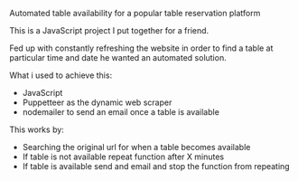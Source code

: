 Automated table availability for a popular table reservation platform

This is a JavaScript project I put together for a friend.

Fed up with constantly refreshing the website in order to find a table at particular time and date he wanted an automated solution.

What i used to achieve this:

- JavaScript
- Puppetteer as the dynamic web scraper
- nodemailer to send an email once a table is available

This works by:

- Searching the original url for when a table becomes available
- If table is not available repeat function after X minutes
- If table is available send and email and stop the function from repeating
